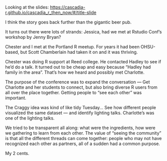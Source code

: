 Looking at the slides: https://cascadia-r.github.io/cascadia_r_then_now/#/title-slide 

I think the story goes back further than the gigantic beer pub.

It turns out there were lots of strands: Jessica, had we met at Rstudio Conf’s workshop by Jenny Bryan?  

Chester and I met at the Portland R meetup.  For years it had been OHSU-based, but Scott Chamberlain had taken it on and it was thriving.

Chester was doing R support at Reed college.  He contacted Hadley to see if he’d do a talk.  It turned out to  be cheap and easy because “Hadley had family in the area”.  That’s how we heard and possibly met Charlotte. 

The purpose of the conference was to expand the conversation — Get Charlotte and her students to connect, but also bring diverse R users from all over the place together.  Getting people to “see each other” was important.

The Craggy idea was kind of like tidy Tuesday… See how different people visualized the same dataset — and identify lighting talks.  Charlotte’s was one of the lighting talks.

We tried to be transparent all along: what were the ingredients, how were we gathering to learn from each other.  The value of “seeing the community” is that all the different threads can come together: people who may not have recognized each other as partners, all of a sudden had a common purpose.

My 2 cents.
